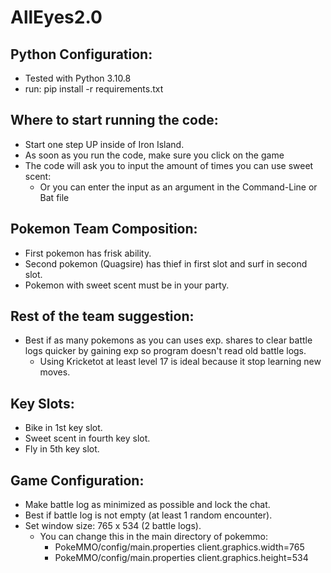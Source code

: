 # AllEyes2.0

## Python Configuration:
* Tested with Python 3.10.8
* run: pip install -r requirements.txt

## Where to start running the code:
* Start one step UP inside of Iron Island.
* As soon as you run the code, make sure you click on the game
* The code will ask you to input the amount of times you can use sweet scent:
    * Or you can enter the input as an argument in the Command-Line or Bat file

## Pokemon Team Composition:
* First pokemon has frisk ability.
* Second pokemon (Quagsire) has thief in first slot and surf in second slot.
* Pokemon with sweet scent must be in your party.

## Rest of the team suggestion:
* Best if as many pokemons as you can uses exp. shares to clear battle logs quicker
by gaining exp so program doesn't read old battle logs.
    * Using Kricketot at least level 17 is ideal because it stop learning new moves.

## Key Slots:
* Bike in 1st key slot.
* Sweet scent in fourth key slot.
* Fly in 5th key slot.

## Game Configuration:
* Make battle log as minimized as possible and lock the chat.
* Best if battle log is not empty (at least 1 random encounter).
* Set window size: 765 x 534 (2 battle logs).
    * You can change this in the main directory of pokemmo:
        * PokeMMO/config/main.properties client.graphics.width=765
        * PokeMMO/config/main.properties client.graphics.height=534
